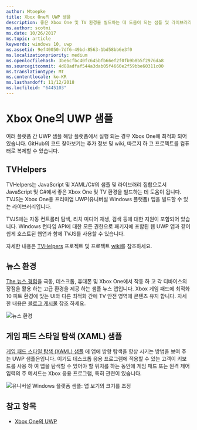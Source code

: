 ```yaml
---
author: Mtoepke
title: Xbox One의 UWP 샘플
description: 좋은 Xbox One 및 TV 환경을 빌드하는 데 도움이 되는 샘플 및 라이브러리입니다.
ms.author: scotmi
ms.date: 10/26/2017
ms.topic: article
keywords: windows 10, uwp
ms.assetid: 9ef40050-7df6-49bd-8563-1bd58bb6e3f0
ms.localizationpriority: medium
ms.openlocfilehash: 3be6cfbc40fc645bfb66ef2f0fb9b8b5f2976da8
ms.sourcegitcommit: 4d88adfaf544a3dab05f4660e2f59bbe60311c00
ms.translationtype: MT
ms.contentlocale: ko-KR
ms.lasthandoff: 11/12/2018
ms.locfileid: "6445103"
---
```

# <a name="uwp-on-xbox-one-samples"></a>Xbox One의 UWP 샘플

여러 플랫폼 간 UWP 샘플 해당 플랫폼에서 실행 되는 경우 Xbox One에 최적화 되어 있습니다. GitHub의 코드 찾아보기는 추가 정보 및 wiki, 따르지 하 고 프로젝트를 컴퓨터로 복제할 수 있습니다.

## <a name="tvhelpers"></a>TVHelpers

TVHelpers는 JavaScript 및 XAML/C#의 샘플 및 라이브러리 집합으로서 JavaScript 및 C#에서 좋은 Xbox One 및 TV 환경을 빌드하는 데 도움이 됩니다. TVJS는 Xbox One용 프리미엄 UWP(유니버설 Windows 플랫폼) 앱을 빌드할 수 있는 라이브러리입니다.

TVJS에는 자동 컨트롤러 탐색, 리치 미디어 재생, 검색 등에 대한 지원이 포함되어 있습니다. Windows 런타임 API에 대한 모든 권한으로 패키지에 포함된 웹 UWP 앱과 같이 쉽게 호스트된 웹앱과 함께 TVJS를 사용할 수 있습니다.

자세한 내용은 [TVHelpers](https://github.com/Microsoft/TVHelpers) 프로젝트 및 프로젝트 [wiki](https://github.com/Microsoft/TVHelpers/wiki)를 참조하세요.

## <a name="the-news-experience"></a>뉴스 환경

[The 뉴스 경험](https://github.com/Microsoft/uwp-experiences/tree/news/apps/News)을 극동, 데스크톱, 휴대폰 및 Xbox One에서 작동 하 고 각 디바이스의 장점을 활용 하는 고급 환경을 제공 하는 샘플 뉴스 앱입니다. Xbox 게임 패드에 최적화 10 피트 환경에 맞는 UI와 다른 최적화 간에 TV 안전 영역에 콘텐츠 유지 합니다. 자세한 내용은 [블로그 게시물](https://blogs.windows.com/buildingapps/2016/09/09/tailoring-your-app-for-xbox-and-the-tv-app-dev-on-xbox-series/) 참조 하세요.

![뉴스 환경](images/samples-1.png)

## <a name="gamepad-style-navigation-xaml-sample"></a>게임 패드 스타일 탐색 (XAML) 샘플

[게임 패드 스타일 탐색 (XAML) 샘플](https://github.com/Microsoft/Windows-universal-samples/tree/master/Samples/XamlGamepadNavigation) 에 앱에 방향 탐색을 향상 시키는 방법을 보여 주는 UWP 샘플은입니다. 이기도 데스크톱 응용 프로그램에 적용할 수 있는 고객이 키보드를 사용 하 여 앱을 탐색할 수 있어야 할 위치를 하는 동안에 게임 패드 또는 원격 제어 입력의 주 메서드는 Xbox 응용 프로그램, 특히 관련이 있습니다.

![유니버설 Windows 플랫폼 샘플: 앱 보기의 크기를 조정](images/samples-2.png)

## <a name="see-also"></a>참고 항목

- [Xbox One의 UWP](index.md)
